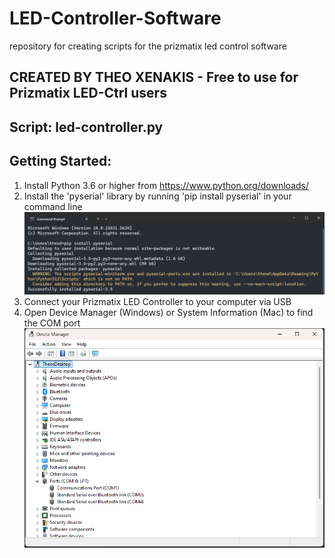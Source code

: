 # LED-Controller-Software
repository for creating scripts for the prizmatix led control software

## CREATED BY THEO XENAKIS - Free to use for Prizmatix LED-Ctrl users    

## Script: led-controller.py

## Getting Started:
1) Install Python 3.6 or higher from https://www.python.org/downloads/
2) Install the 'pyserial' library by running 'pip install pyserial' in your command line
        ![Command Prompt > pip install pyserial + results](images/pip-install-pyserial.png)
3) Connect your Prizmatix LED Controller to your computer via USB
4) Open Device Manager (Windows) or System Information (Mac) to find the COM port
        ![Device Manager > Ports (COM &LPT) > usbname(COM1), usbname(COM2)...](images/device-manager-com-ss.png)